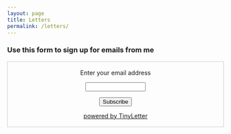 ```yaml
---
layout: page
title: Letters
permalink: /letters/
---
```

<h3>Use this form to sign up for emails from me</h3>
<form style="border:1px solid #ccc;padding:3px;text-align:center;" action="https://tinyletter.com/kmartinix" method="post" target="popupwindow" onsubmit="window.open('https://tinyletter.com/kmartinix', 'popupwindow', 'scrollbars=yes,width=800,height=600');return true"><p><label for="tlemail">Enter your email address</label></p><p><input type="text" style="width:140px" name="email" id="tlemail" /></p><input type="hidden" value="1" name="embed"/><input type="submit" value="Subscribe" /><p><a href="https://tinyletter.com" target="_blank">powered by TinyLetter</a></p></form>
